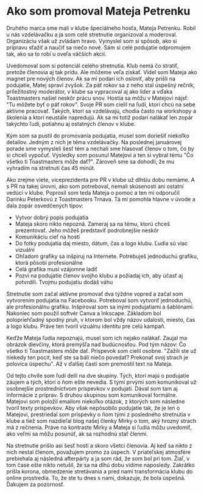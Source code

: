 # Ako som promoval Mateja Petrenku
Druhého marca sme mali v klube špeciálneho hosťa, Mateja Petrenku. Robil u nás vzdelávačku a ja som celé stretnutie organizoval a moderoval. Organizáciu však už zvládam hravo. Vymyslel som si spôsob, ako si prípravu sťažiť a naučiť sa niečo nové. Sám si celé podujatie odpromujem tak, ako sa to robí u oveľa väčších akcií.

Uvedomoval som si potenciál celého stretnutia. Klub nemá čo stratiť, pretože členovia aj tak prídu. Ale môžeme veľa získať. Videl som Mateja ako magnet pre nových členov. Ak sa mi podarí ich osloviť, aby prišli na podujatie, Matej spraví zvyšok. Za päť rokov sa z neho stal úspešný rečník, príležitostný moderátor, v klube sa vypracoval aj ako líder a vďaka Toastmasters našiel neskôr prácu snov. Hostia sa môžu v Matejovi nájsť: "Tu môžete byť o päť rokov". Svoje PR som cielil na ľudí, ktorí chcú na sebe aktívne pracovať. Takých, ktorí sa vzdelávajú, chodia často na workshopy a školenia a ktorí neustále napredujú. Ak sa mi totiž podarí nalákať len zopár takýchto ľudí, potiahnu aj ostatných členov v klube.

Kým som sa pustil do promovania podujatia, musel som doriešiť niekoľko detailov. Jedným z nich je téma vzdelávačky. Na poslednej januárovej porade sme vymysleli šesť tém a nechali sme hlasovať členov o tom, čo by si chceli vypočuť. Výsledky som posunul Matejovi a ten si vybral tému "Čo všetko ti Toastmasters môže dať?". Zároveň sme sa dohodli, že mu vyhradím na stretnutí čas 45 minút.

Ako zrejme viete, viceprezidenta pre PR v klube už dlhšiu dobu nemáme. A s PR na takej úrovni, ako som potreboval, nemali skúsenosti ani ostatní vedúci v klube. Poprosil som teda Mateja o pomoc a ten mi odporučil Darinku Peterkovú z Toastmasters Trnava. Tá mi pomohla hlavne v úvode a dala zopár osvedčených tipov:
- Vytvor dobrý popis podujatia
- Mateja skoro nikto nepozná. Zameraj sa na tému, ktorú chceš prezentovať. Jeho môžeš predstaviť podrobnejšie neskôr
- Komunikáciu cieľ na hostí
- Do fotky podujatia daj miesto, dátum, čas a logo klubu. Ľudia sú viac vizuálni
- Ohľadom grafiky sa inšpiruj na Internete. Potrebuješ jednoduchú grafiku, ktorá pôsobí profesionálne
- Celá grafika musí vzájomne ladiť
- Pozvi na podujatie členov svojho klubu a požiadaj ich, aby účasť aj potvrdili. Tvojmu podujatiu dodáš váhu

Stretnutie som začal aktívne promovať dva týždne vopred a začal som vytvorením podujatia na Facebooku. Potreboval som vytvoriť jednoduchú, ale profesionálnu grafiku. Inšpiroval som sa inými podujatiami a šablónami. Nakoniec som použil softvér Canva a Inkscape. Základom bol polopriehľadný spodný pruh, v ktorom bol vždy názov udalosti, miesto, čas a logo klubu. Práve ten tvoril vizuálnu identitu pre celú kampaň.

Keďže Mateja ľudia nepoznajú, musel som ich nejako nalákať. Zaujal ma obrázok dievčiny, ktorá premýšľa nad budúcnosťou. Pod tým názov: Čo všetko ti Toastmasters môže dať. Príspevok som cielil osobne. "Zažili ste už niekedy ten pocit, keď ste sa báli niečo povedať? Prekonať svoj strach je polovica úspechu". Až v ďalšej časti som premostil text na Mateja.

Od tejto chvíle som ľudí delil na dve skupiny. Tých, ktorí majú o podujatie záujem a tých, ktorí o ňom ešte nevedia. S tými prvými som komunikoval už osobnejšie prostredníctvom príspevkov v podujatí. Dával som tam aj informácie z príprav. S druhou skupinou som komunikoval formálne. Matejovi som položil emailom niekoľko otázok, z ktorých som následne tvoril texty príspevkov. Aby však nepôsobilo podujatie tak, že je len o Matejovi, prestriedal som príspevky o ňom tými z posledného stretnutia v klube a tiež som nazdieľal blog našej členky Mirky o tom, aký hrozný strach má z rečnenia. Práve na kontraste Mirky a Mateja si ľudia môžu uvedomiť, ako veľmi sa môžu posunúť, ak sa rozhodnú stať členmi.

Na stretnutie prišlo asi šesť hostí a skoro všetci členovia. Aj keď sa nikto z nich nestal členom, považujem promo za úspech. V priateľskej atmosfére prebiehala aj následná afterpárty a ja som rád, že som bol pri tom. Žiaľ, v tom čase ešte nikto netušil, že sa na dlhú dobu vidíme naposledy. Zakrátko prišla korona, obmedzenie stretávania a pred nami transformácia klubu do online prostredia. To, že ste tu dnes s nami, dokazuje, že bola úspešná. Ďakujem za pozornosť.